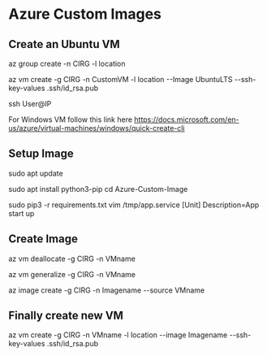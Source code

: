 # Azure Custom Images
## Create an Ubuntu VM

az group create -n CIRG -l location 

az vm create -g CIRG -n CustomVM -l location --Image UbuntuLTS --ssh-key-values .ssh/id_rsa.pub

ssh User@IP

For Windows VM follow this link here https://docs.microsoft.com/en-us/azure/virtual-machines/windows/quick-create-cli

## Setup Image

sudo apt update 

sudo apt install python3-pip cd Azure-Custom-Image 

sudo pip3 -r requirements.txt vim /tmp/app.service [Unit] Description=App start up

## Create Image
az vm deallocate -g CIRG -n VMname

az vm generalize -g CIRG -n VMname

az image create -g CIRG -n Imagename --source VMname

## Finally create new VM
az vm create -g CIRG -n VMname -l location --image Imagename --ssh-key-values .ssh/id_rsa.pub
